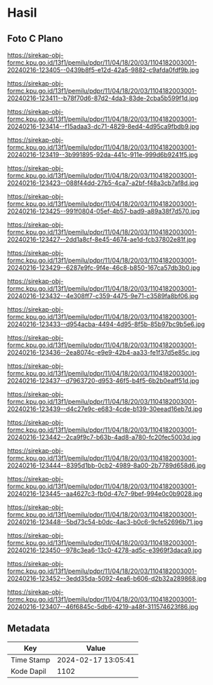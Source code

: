 # Hasil

## Foto C Plano

https://sirekap-obj-formc.kpu.go.id/13f1/pemilu/pdpr/11/04/18/20/03/1104182003001-20240216-123405--0439b8f5-e12d-42a5-9882-c9afda0fdf9b.jpg

https://sirekap-obj-formc.kpu.go.id/13f1/pemilu/pdpr/11/04/18/20/03/1104182003001-20240216-123411--b78f70d6-87d2-4da3-83de-2cba5b599f1d.jpg

https://sirekap-obj-formc.kpu.go.id/13f1/pemilu/pdpr/11/04/18/20/03/1104182003001-20240216-123414--f15adaa3-dc71-4829-8ed4-4d95ca9fbdb9.jpg

https://sirekap-obj-formc.kpu.go.id/13f1/pemilu/pdpr/11/04/18/20/03/1104182003001-20240216-123419--3b991895-92da-441c-911e-999d6b9241f5.jpg

https://sirekap-obj-formc.kpu.go.id/13f1/pemilu/pdpr/11/04/18/20/03/1104182003001-20240216-123423--088f44dd-27b5-4ca7-a2bf-f48a3cb7af8d.jpg

https://sirekap-obj-formc.kpu.go.id/13f1/pemilu/pdpr/11/04/18/20/03/1104182003001-20240216-123425--991f0804-05ef-4b57-bad9-a89a38f7d570.jpg

https://sirekap-obj-formc.kpu.go.id/13f1/pemilu/pdpr/11/04/18/20/03/1104182003001-20240216-123427--2dd1a8cf-8e45-4674-ae1d-fcb37802e81f.jpg

https://sirekap-obj-formc.kpu.go.id/13f1/pemilu/pdpr/11/04/18/20/03/1104182003001-20240216-123429--6287e9fc-9f4e-46c8-b850-167ca57db3b0.jpg

https://sirekap-obj-formc.kpu.go.id/13f1/pemilu/pdpr/11/04/18/20/03/1104182003001-20240216-123432--4e308ff7-c359-4475-9e71-c3589fa8bf06.jpg

https://sirekap-obj-formc.kpu.go.id/13f1/pemilu/pdpr/11/04/18/20/03/1104182003001-20240216-123433--d954acba-4494-4d95-8f5b-85b97bc9b5e6.jpg

https://sirekap-obj-formc.kpu.go.id/13f1/pemilu/pdpr/11/04/18/20/03/1104182003001-20240216-123436--2ea8074c-e9e9-42b4-aa33-fe1f37d5e85c.jpg

https://sirekap-obj-formc.kpu.go.id/13f1/pemilu/pdpr/11/04/18/20/03/1104182003001-20240216-123437--d7963720-d953-46f5-b4f5-6b2b0eaff51d.jpg

https://sirekap-obj-formc.kpu.go.id/13f1/pemilu/pdpr/11/04/18/20/03/1104182003001-20240216-123439--d4c27e9c-e683-4cde-b139-30eead16eb7d.jpg

https://sirekap-obj-formc.kpu.go.id/13f1/pemilu/pdpr/11/04/18/20/03/1104182003001-20240216-123442--2ca9f9c7-b63b-4ad8-a780-fc20fec5003d.jpg

https://sirekap-obj-formc.kpu.go.id/13f1/pemilu/pdpr/11/04/18/20/03/1104182003001-20240216-123444--8395d1bb-0cb2-4989-8a00-2b7789d658d6.jpg

https://sirekap-obj-formc.kpu.go.id/13f1/pemilu/pdpr/11/04/18/20/03/1104182003001-20240216-123445--aa4627c3-fb0d-47c7-9bef-994e0c0b9028.jpg

https://sirekap-obj-formc.kpu.go.id/13f1/pemilu/pdpr/11/04/18/20/03/1104182003001-20240216-123448--5bd73c54-b0dc-4ac3-b0c6-9cfe52696b71.jpg

https://sirekap-obj-formc.kpu.go.id/13f1/pemilu/pdpr/11/04/18/20/03/1104182003001-20240216-123450--978c3ea6-13c0-4278-ad5c-e3969f3daca9.jpg

https://sirekap-obj-formc.kpu.go.id/13f1/pemilu/pdpr/11/04/18/20/03/1104182003001-20240216-123452--3edd35da-5092-4ea6-b606-d2b32a289868.jpg

https://sirekap-obj-formc.kpu.go.id/13f1/pemilu/pdpr/11/04/18/20/03/1104182003001-20240216-123407--46f6845c-5db6-4219-a48f-311574623f86.jpg


## Metadata

| Key        | Value               |
| ---------- | ------------------- |
| Time Stamp | 2024-02-17 13:05:41 |
| Kode Dapil | 1102                |



